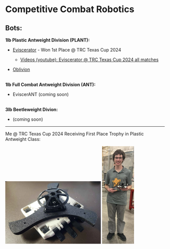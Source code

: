 # Competitive Combat Robotics
**Bots:**
---
**1lb Plastic Antweight Division (PLANT):**

- [Eviscerator](Eviscerator/Eviscerator_(PLANT).md) - Won 1st Place @ TRC Texas Cup 2024
  
  - [Videos (youtube): Eviscerator @ TRC Texas Cup 2024 all matches](https://www.youtube.com/watch?v=gL7ahHKzthY&list=PLaajWfdDszmCy5Lru08SvIwDpJg_W1IqT)
- [Oblivion](Oblivion/Oblivion_(PLANT).md)

<br>**1lb Full Combat Antweight Division (ANT):**

- EviscerANT (coming soon)  
  
<br>**3lb Beetleweight Divion:**
- (coming soon)
---

Me @ TRC Texas Cup 2024 Receiving First Place Trophy in Plastic Antweight Class:

<img src="Eviscerator/ImagesEviscerator/o4.webp" width="60%" />

<img src="Eviscerator/ImagesEviscerator/w1.png" width="20%" />

